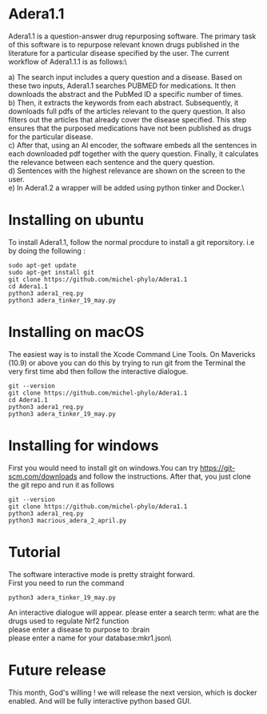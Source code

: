 # Adera1.1
Adera1.1 is a question-answer drug repurposing software. The primary task of this software is to repurpose relevant known drugs published in the literature for a  particular disease specified by the user. The current workflow of Adera1.1.1 is as follows:\

a)  The search input includes a query question and a disease.  Based on these two inputs, Adera1.1  searches PUBMED for medications. It then downloads the abstract and the PubMed ID a specific number of times. \
 b) Then, it extracts the keywords from each abstract. Subsequently, it downloads full pdfs of the articles relevant to the query question. It also filters out the articles that already cover the disease specified. This step ensures that the purposed medications have not been published as drugs for the particular disease. \
c) After that, using an AI encoder, the software embeds all the sentences in each downloaded pdf together with the query question. Finally, it calculates the relevance between each sentence and the query question.\
d) Sentences with the highest relevance are shown on the screen to the user. \
e) In Adera1.2 a wrapper will be added using python tinker and Docker.\
 
# Installing on ubuntu 
To install Adera1.1, follow the normal procdure to install a git reporsitory. i.e by doing the following :
```
sudo apt-get update
sudo apt-get install git
git clone https://github.com/michel-phylo/Adera1.1
cd Adera1.1
python3 adera1_req.py
python3 adera_tinker_19_may.py
```

# Installing on macOS
The easiest way is  to install the Xcode Command Line Tools. On Mavericks (10.9) or above you can do this  by trying to run git from the Terminal the very first time abd then follow the interactive dialogue.
```
git --version
git clone https://github.com/michel-phylo/Adera1.1
cd Adera1.1
python3 adera1_req.py
python3 adera_tinker_19_may.py
```

# Installing for windows
First you would need to install git on windows.You can try https://git-scm.com/downloads and follow the instructions. After that, you just clone the git repo and run it as follows
```
git --version
git clone https://github.com/michel-phylo/Adera1.1
python3 adera1_req.py
python3 macrious_adera_2_april.py
```


# Tutorial
The software interactive mode is pretty straight forward. \
First you need to run the command 
```
python3 adera_tinker_19_may.py
```
An interactive dialogue will appear. 
please enter a search term: what are the drugs used to regulate Nrf2 function\
please enter a disease to purpose to :brain \
please enter a name for your database:mkr1.json\


# Future release
This month, God's willing ! we will release the next version, which is docker enabled. And will be fully interactive python based GUI.





